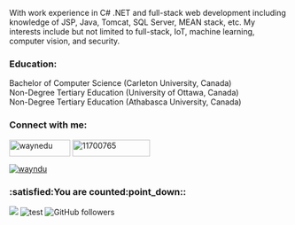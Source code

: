 With work experience in C# .NET and full-stack web development including knowledge of JSP, Java, Tomcat, SQL Server, MEAN stack, etc. My interests include but not limited to full-stack, IoT, machine learning, computer vision, and security.

<h3 align="left">Education:</h3>
Bachelor of Computer Science (Carleton University, Canada) <br/>
Non-Degree Tertiary Education (University of Ottawa, Canada) <br/>
Non-Degree Tertiary Education (Athabasca University, Canada)

<h3 align="left">Connect with me:</h3>
<p align="left">

<a href="https://linkedin.com/in/waynedu" target="blank"><img align="center" src="https://img.shields.io/badge/LinkedIn-0077B5?style=for-the-badge&logo=linkedin&logoColor=white" alt="waynedu" height="30" width="110" /></a>
<a href="https://stackoverflow.com/users/11700765" target="blank"><img align="center" src="https://img.shields.io/badge/Stack_Overflow-FE7A16?style=for-the-badge&logo=stack-overflow&logoColor=white" alt="11700765" height="30" width="140" /></a>
<p align="left"> 
  <a href="https://twitter.com/wayndu" target="blank"><img src="https://img.shields.io/twitter/follow/wayndu?logo=twitter&style=for-the-badge" alt="wayndu" /></a> </p>
</p>

<h3 align="left">:satisfied:You are counted:point_down::</h3>

![](https://komarev.com/ghpvc/?username=waynedu)
![test](https://hits.seeyoufarm.com/api/count/incr/badge.svg?url=https://github.com/waynedu)
![GitHub followers](https://img.shields.io/github/followers/waynedu?style=social)


